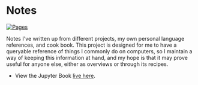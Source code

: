 # Notes

[![Pages](https://github.com/febk/notes/actions/workflows/gh_publish.yml/badge.svg)](https://febk.github.io/notes/titlepage.html)

Notes I've written up from different projects, my own personal language references, and cook book. This project is designed for me to have a queryable reference of things I commonly do on computers, so I maintain a way of keeping this information at hand, and my hope is that it may prove useful for anyone else, either as overviews or through its recipes.

- View the Jupyter Book [live here](https://febk.github.io/notes/titlepage.html).